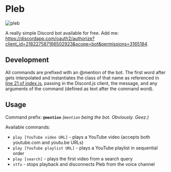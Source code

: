 # Pleb
![pleb](http://i.imgur.com/dYcWGTC.png)

A really simple Discord bot available for free.  Add me: <https://discordapp.com/oauth2/authorize?client_id=218227587166502923&scope=bot&permissions=3165184>.

## Development
All commands are prefixed with an @mention of the bot.  The first word after gets interpolated and instantiates the class of that name as referenced in [line 21 of index.js](https://github.com/appellation/pleb/blob/master/index.js#L21), passing in the Discord.js client, the message, and any arguments of the command (defined as text after the command word).

## Usage
Command prefix: **`@mention`** *(`mention` being the bot.  Obviously.  Geez.)*

Available commands:

- `play [YouTube video URL]` - plays a YouTube video (accepts both youtube.com and youtu.be URLs)
- `play [YouTube playlist URL]` - plays a YouTube playlist in sequential order
- `play [search]` - plays the first video from a search query
- `stfu` - stops playback and disconnects Pleb from the voice channel